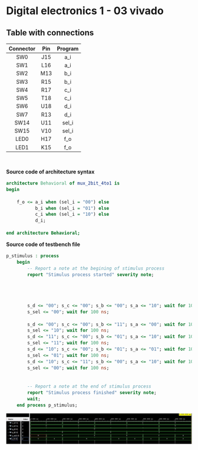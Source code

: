 # Digital electronics 1 - 03 vivado

## Table with connections

| **Connector** | **Pin** | **Program** |
| :-: | :-: | :-: |
| SW0 | J15 | a_i |
| SW1 | L16 | a_i |
| SW2 | M13 | b_i |
| SW3 | R15 | b_i |
| SW4 | R17 | c_i |
| SW5 | T18 | c_i |
| SW6 | U18 | d_i |
| SW7 | R13 | d_i |
| SW14 | U11 | sel_i |
| SW15 | V10 | sel_i |
| LED0 | H17 | f_o |
| LED1 | K15 | f_o |

<br>

**Source code of architecture syntax**
```vhdl
architecture Behavioral of mux_2bit_4to1 is
begin

    f_o <= a_i when (sel_i = "00") else 
           b_i when (sel_i = "01") else 
           c_i when (sel_i = "10") else 
           d_i;

end architecture Behavioral;
```

**Source code of testbench file**
```vhdl
p_stimulus : process
    begin
        -- Report a note at the begining of stimulus process
        report "Stimulus process started" severity note;


       
       
        s_d <= "00"; s_c <= "00"; s_b <= "00"; s_a <= "10"; wait for 100 ns;
        s_sel <= "00"; wait for 100 ns;
        
        s_d <= "00"; s_c <= "00"; s_b <= "11"; s_a <= "00"; wait for 100 ns;
        s_sel <= "10"; wait for 100 ns;
        s_d <= "11"; s_c <= "00"; s_b <= "01"; s_a <= "10"; wait for 100 ns;
        s_sel <= "11"; wait for 100 ns;
        s_d <= "10"; s_c <= "00"; s_b <= "01"; s_a <= "01"; wait for 100 ns;
        s_sel <= "01"; wait for 100 ns;
        s_d <= "10"; s_c <= "11"; s_b <= "00"; s_a <= "10"; wait for 100 ns;
        s_sel <= "00"; wait for 100 ns;
        

        -- Report a note at the end of stimulus process
        report "Stimulus process finished" severity note;
        wait;
    end process p_stimulus;
```

![Rovnica](images/graf_vivado.JPG)